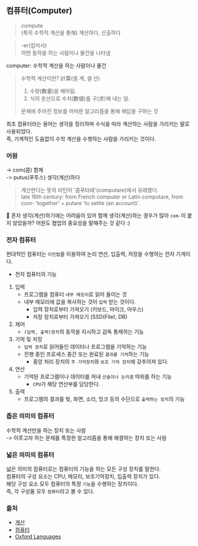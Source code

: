 ## 컴퓨터(Computer)

> compute   
> (특히 수학적 계산을 통해) 계산하다, 산출하다

> -er(접미사)   
> 어떤 동작을 하는 사람이나 물건을 나타냄

computer: 수학적 계산을 하는 사람이나 물건

> 수학적 계산이란?
> 計算(셀 계, 셀 산)   
> 1. 수량(數量)을 헤아림.
> 2. 식의 운산으로 수치(數値)를 구(求)해 내는 일.   
> 
> 문제에 주어진 정보를 어떠한 알고리즘을 통해 해답을 구하는 것

최초 컴퓨터라는 용어는 생각을 정리하며 수식을 따라 계산하는 사람을 가리키는 말로 사용되었다.   
즉, 기계적인 도움없이 수학 계산을 수행하는 사람을 가리키는 것이다.
 
### 어원   
-> com(콤)   함께   
-> putus(푸투스)   생각(계산)하다

> 계산한다는 뜻의 라틴어 '콤푸타레'(computare)에서 유래했다.   
> late 16th century: from French computer or Latin computare, from com- ‘together’ + putare ‘to settle (an account)’.   

🤔 혼자 생각(계산)하기에는 어려움이 있어 함께 생각(계산)하는 경우가 많아 `com-`이 붙지 않았을까?
어원도 협업의 중요성을 말해주는 것 같다 :)

### 전자 컴퓨터

현대적인 컴퓨터는 `이진법`을 이용하여 논리 연산, 입출력, 저장을 수행하는 전자 기계이다.

- 전자 컴퓨터의 기능
1. 입력
   - 프로그램을 컴퓨터 `내부 메모리`로 읽어 들이는 것
   - 내부 메모리에 값을 복사하는 것이 `입력` 받는 것이다.
      - 입력 장치로부터 가져오기 (키보드, 마이크, 마우스)
      - 저장 장치로부터 가져오기 (SSD(File), DB)
2. 제어
   - `(입력, 출력)장치`의 동작을 지시하고 감독 통제하는 기능
3. 기억 및 저장
   - `입력 장치`로 읽어들인 데이터나 프로그램을 기억하는 기능
   - 진행 중인 프로세스 중간 또는 완료된 `결과를 기억`하는 기능
      - 중앙 처리 장치의 `주 기억장치`와 `보조 기억 장치`에 갖추어져 있다.
4. 연산
   - 기억된 프로그램이나 데이터를 꺼내 `산술이나 논리셈` 따위를 하는 기능
     - `CPU`가 해당 연산부를 담당한다.
5. 출력
   - 프로그램의 결과를 빛, 화면, 소리, 잉크 등의 수단으로 `출력하는 장치`의 기능

### 좁은 의미의 컴퓨터
수학적 계산만을 하는 장치 또는 사람   
-> 이루고자 하는 문제를 특정한 알고리즘을 통해 해결하는 장치 또는 사람


### 넓은 의미의 컴퓨터   
넓은 의미의 컴퓨터로는 컴퓨터의 기능을 하는 모든 구성 장치를 말한다.  
컴퓨터의 구성 요소는 CPU, 메모리, 보조기억장치, 입출력 장치가 있다.   
해당 구성 요소 모두 컴퓨터의 특정 `기능`을 수행하는 장치이다.   
즉, 각 구성품 모두 `컴퓨터`라고 볼 수 있다.


### 출처

- [계산](https://namu.wiki/w/%EA%B3%84%EC%82%B0)
- [컴퓨터](https://ko.wikipedia.org/wiki/%EC%BB%B4%ED%93%A8%ED%84%B0)
- [Oxford Languages](https://languages.oup.com/google-dictionary-en/)
